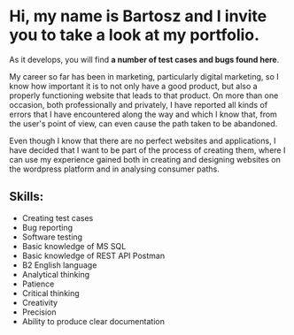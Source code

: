 <h1>Hi, my name is Bartosz and I invite you to take a look at my portfolio.</h1>

As it develops, you will find <b>a number of test cases and bugs found here</b>.

My career so far has been in marketing, particularly digital marketing, so I know how important it is to not only have a good product, but also a properly functioning website that leads to that product. On more than one occasion, both professionally and privately, I have reported all kinds of errors that I have encountered along the way and which I know that, from the user's point of view, can even cause the path taken to be abandoned.

Even though I know that there are no perfect websites and applications, I have decided that I want to be part of the process of creating them, where I can use my experience gained both in creating and designing websites on the wordpress platform and in analysing consumer paths.

<h2>Skills:</h2>

- Creating test cases
- Bug reporting
- Software testing
- Basic knowledge of MS SQL
- Basic knowledge of REST API Postman
- B2 English language
- Analytical thinking
- Patience
- Critical thinking
- Creativity
- Precision
- Ability to produce clear documentation
